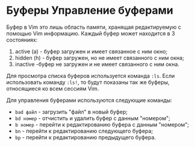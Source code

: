Буферы
Управление буферами
===================

Буфер в Vim это лишь область памяти, хранящая редактируемую с помощью Vim информацию. Каждый буфер может находится в 3 состояниях:

1. active (a) - буфер загружен и имеет связанное с ним окно;
2. hidden (h) - буфер загружен, но не имеет связанного с ним окна;
3. inactive -буфер не загружен и не имеет связанного с ним окна.

Для просмотра списка буферов используется команда `:ls`. Если использовать команду `:ls!`, то будут показаны так же буферы, относящиеся ко всем сессиям Vim.

Для управления буферами используются следующие команды:

* `bad файл` - загрузить "файл" в новый буфер;
* `bd номер` - отчистить и удалить буфер с данным "номером";
* `b номер` - перейти к редактированию буфера с данным "номером";
* `bn` - перейти к редактированию следующего буфера;
* `bp` - перейти к редактированию предыдущего буфера.
